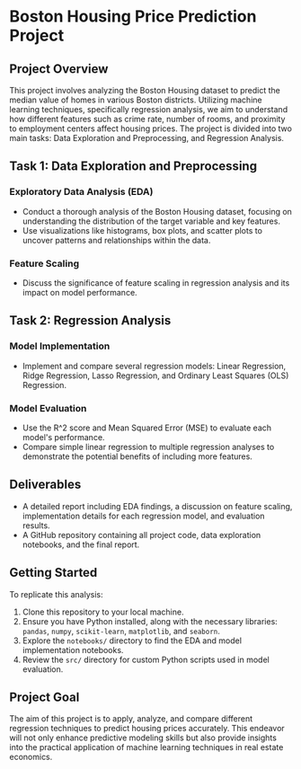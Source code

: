 # Boston Housing Price Prediction Project

## Project Overview

This project involves analyzing the Boston Housing dataset to predict the median value of homes in various Boston districts. Utilizing machine learning techniques, specifically regression analysis, we aim to understand how different features such as crime rate, number of rooms, and proximity to employment centers affect housing prices. The project is divided into two main tasks: Data Exploration and Preprocessing, and Regression Analysis.

## Task 1: Data Exploration and Preprocessing

### Exploratory Data Analysis (EDA)

- Conduct a thorough analysis of the Boston Housing dataset, focusing on understanding the distribution of the target variable and key features.
- Use visualizations like histograms, box plots, and scatter plots to uncover patterns and relationships within the data.

### Feature Scaling

- Discuss the significance of feature scaling in regression analysis and its impact on model performance.

## Task 2: Regression Analysis

### Model Implementation

- Implement and compare several regression models: Linear Regression, Ridge Regression, Lasso Regression, and Ordinary Least Squares (OLS) Regression.

### Model Evaluation

- Use the R^2 score and Mean Squared Error (MSE) to evaluate each model's performance.
- Compare simple linear regression to multiple regression analyses to demonstrate the potential benefits of including more features.

## Deliverables

- A detailed report including EDA findings, a discussion on feature scaling, implementation details for each regression model, and evaluation results.
- A GitHub repository containing all project code, data exploration notebooks, and the final report.


## Getting Started

To replicate this analysis:

1. Clone this repository to your local machine.
2. Ensure you have Python installed, along with the necessary libraries: `pandas`, `numpy`, `scikit-learn`, `matplotlib`, and `seaborn`.
3. Explore the `notebooks/` directory to find the EDA and model implementation notebooks.
4. Review the `src/` directory for custom Python scripts used in model evaluation.

## Project Goal

The aim of this project is to apply, analyze, and compare different regression techniques to predict housing prices accurately. This endeavor will not only enhance predictive modeling skills but also provide insights into the practical application of machine learning techniques in real estate economics.

